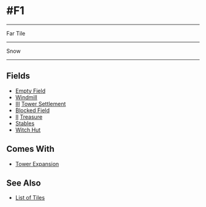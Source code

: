 # #F1

___
Far Tile
___
Snow
___


## Fields

- [Empty Field](../keywords/empty_field.md)
- [Windmill](../fields/windmill.md)
- [Ⅲ](../difficulties.md) [Tower Settlement](../towns/tower.md)
- [Blocked Field](../keywords/blocked_field.md)
- [Ⅱ](../difficulties.md) [Treasure](../fields/treasure.md)
- [Stables](../fields/stables.md)
- [Witch Hut](../fields/witch_hut.md)


## Comes With

- [Tower Expansion](../content/tower_expansion.md)


## See Also

- [List of Tiles](index.md)
